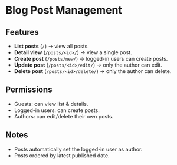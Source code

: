 # Blog Post Management

## Features
- **List posts** (`/`) → view all posts.
- **Detail view** (`/posts/<id>/`) → view a single post.
- **Create post** (`/posts/new/`) → logged-in users can create posts.
- **Update post** (`/posts/<id>/edit/`) → only the author can edit.
- **Delete post** (`/posts/<id>/delete/`) → only the author can delete.

## Permissions
- Guests: can view list & details.
- Logged-in users: can create posts.
- Authors: can edit/delete their own posts.

## Notes
- Posts automatically set the logged-in user as author.
- Posts ordered by latest published date.
